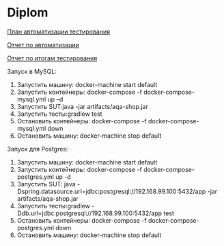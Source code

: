 # Diplom

[План автоматизации тестирования](https://github.com/YuliyaGer/Diplom/blob/master/documents/Plan.md)

[Отчет по автоматизации](https://github.com/YuliyaGer/Diplom/blob/master/documents/Automatization%20summary.md)

[Отчет по итогам тестирования](https://github.com/YuliyaGer/Diplom/blob/master/documents/Summary.md)

Запуск в MySQL:
1.	Запустить машину: docker-machine start default
2.	Запустить контейнеры: docker-compose -f docker-compose-mysql.yml up –d
3.	Запустить SUT:java -jar artifacts/aqa-shop.jar
4.	Запустить тесты:gradlew test 
5.	Остановить контейнеры: docker-compose -f docker-compose-mysql.yml down
6.	Остановить машину: docker-machine stop default

Запуск для Postgres:
1.	Запустить машину: docker-machine start default
2.	Запустить контейнеры: docker-compose -f docker-compose-postgres.yml up -d
3.	Запустить SUT: java -Dspring.datasource.url=jdbc:postgresql://192.168.99.100:5432/app -jar artifacts/aqa-shop.jar
4.	Запустить тесты:gradlew -Ddb.url=jdbc:postgresql://192.168.99.100:5432/app test
5.	Остановить контейнеры: docker-compose -f docker-compose-postgres.yml down
6.	Остановить машину: docker-machine stop default
